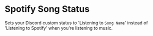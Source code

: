 # Spotify Song Status
Sets your Discord custom status to 'Listening to `Song Name`' instead of 'Listening to Spotify' when you're listening to music.